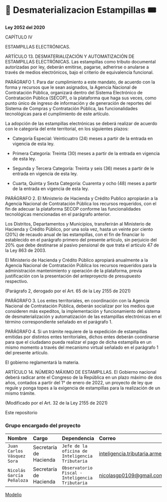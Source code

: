 # 🎫 Desmaterializacion Estampillas 🎟

**Ley 2052 del 2020**

CAPÍTULO IV

 
ESTAMPILLAS ELECTRÓNICAS.


ARTÍCULO  13. DESMATERIALIZACIÓN Y AUTOMATIZACIÓN DE ESTAMPILLAS ELECTRÓNICAS. Las estampillas como tributo documental autorizadas por ley, deberán emitirse, pagarse, adherirse o anularse a través de medios electrónicos, bajo el criterio de equivalencia funcional.


PARÁGRAFO 1. Para dar cumplimiento a este mandato, de acuerdo con la forma y recursos que le sean asignados, la Agencia Nacional de Contratación Pública, organizará dentro del Sistema Electrónico de Contratación Pública (SECOP), o la plataforma que haga sus veces, como punto único de ingreso de información y de generación de reportes del Sistema de Compras y Contratación Pública, las funcionalidades tecnológicas para el cumplimiento de este artículo.

 
La adopción de las estampillas electrónicas se deberá realizar de acuerdo con le categoría del ente territorial, en los siguientes plazos:

 
- Categoría Especial: Veinticuatro (24) meses a partir de la entrada en vigencia de esta ley.

 
- Primera Categoría: Treinta (30) meses a partir de la entrada en vigencia de esta ley.
 

- Segunda y Tercera Categoría: Treinta y seis (36) meses a partir de le entrada en vigencia de esta ley.


- Cuarta, Quinta y Sexta Categoría: Cuarenta y ocho (48) meses a partir de la entrada en vigencia de esta ley.

 
PARÁGRAFO 2. El Ministerio de Hacienda y Crédito Publico apropiarán a la Agencia Nacional de Contratación Pública los recursos requeridos, con el fin de adecuar la plataforma SECOP conforme las funcionalidades tecnológicas mencionadas en el parágrafo anterior.

 
Los Distritos, Departamentos y Municipios, transferirán al Ministerio de Hacienda y Crédito Público, por una sola vez, hasta un veinte por ciento (20%) de recaudo anual de las estampillas, con el fin de financiar lo establecido en el parágrafo primero del presente artículo, sin perjuicio del 20% que debe destinarse al pasivo pensional de que trata el artículo 47 de la Ley 863 de 2003.

 
El Ministerio de Hacienda y Crédito Público apropiará anualmente a la Agencia Nacional de Contratación Pública los recursos requeridos para la administración mantenimiento y operación de la plataforma, previa justificación con la presentación del anteproyecto de presupuesto respectivo.

 (Parágrafo 2, derogado por el Art. 65 de la Ley 2155 de 2021)

PARÁGRAFO 3. Los entes territoriales, en coordinación con la Agencia Nacional de Contratación Pública, deberán socializar por los medios que consideren más expeditos, la implementación y funcionamiento del sistema de desmaterialización y automatización de las estampillas electrónicas en el término correspondiente señalado en el parágrafo 1.

 
PARÁGRAFO 4. Si un trámite requiere de la expedición de estampillas emitidas por distintos entes territoriales, dichos entes deberán coordinarse para que el ciudadano pueda realizar el pago de dicha estampilla en un mismo momento a través del mecanismo virtual señalado en el parágrafo 1 del presente artículo.


El gobierno reglamentará la materia.

ARTÍCULO 14. NÚMERO MÁXIMO DE ESTAMPILLAS. El Gobierno nacional deberá radicar ante el Congreso de la República en un plazo máximo de dos años, contados a partir del 1° de enero de 2022, un proyecto de ley que regule y ponga topes a la exigencia de estampillas para la realización de un mismo trámite.

(Modificado por el Art. 32 de la Ley 2155 de 2021)

Este repositorio




### Grupo encargado del proyecto
| Nombre |   Cargo  | Dependencia | Correo                |
| :-------- | :------- | :-------  | :------------------------- |
| `Juan Carlos Vásquez Sora` | Secretaría de Hacienda | `Jefe de la oficina de Inteligencia Tributaria` | inteligencia.tributaria.armenia@gmail.com |
| `Nicolás García Peñaloza` | Secretaría de Hacienda | `Observatorio Fiscal - Inteligencia Tributaria ` | nicolasgp0109@gmail.com |


[Modelio](https://www.modelio.org/index.htm)


